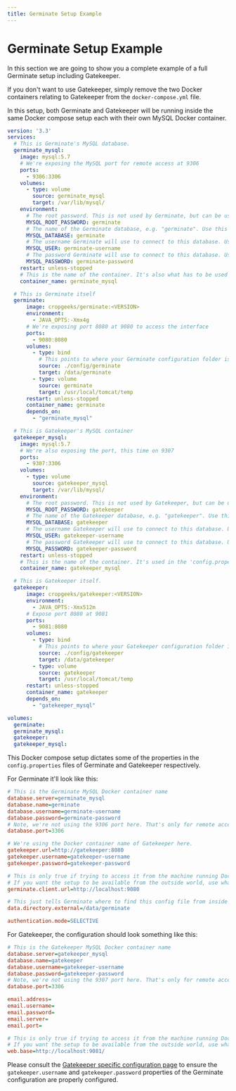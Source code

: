 ```yaml
---
title: Germinate Setup Example
---
```


# Germinate Setup Example

In this section we are going to show you a complete example of a full Germinate setup including Gatekeeper.

If you don't want to use Gatekeeper, simply remove the two Docker containers relating to Gatekeeper from the `docker-compose.yml` file.

In this setup, both Germinate and Gatekeeper will be running inside the same Docker compose setup each with their own MySQL Docker container.

```yaml
version: '3.3'
services:
  # This is Germinate's MySQL database.
  germinate_mysql:
    image: mysql:5.7
    # We're exposing the MySQL port for remote access at 9306
    ports:
      - 9306:3306
    volumes:
      - type: volume
        source: germinate_mysql
        target: /var/lib/mysql/
    environment:
      # The root password. This is not used by Germinate, but can be used to access the database externally
      MYSQL_ROOT_PASSWORD: germinate
      # The name of the Germinate database, e.g. "germinate". Use this for 'database.name'.
      MYSQL_DATABASE: germinate
      # The username Germinate will use to connect to this database. Use this for 'database.username'.
      MYSQL_USER: germinate-username
      # The password Germinate will use to connect to this database. Use this for 'database.password'.
      MYSQL_PASSWORD: germinate-password
    restart: unless-stopped
    # This is the name of the container. It's also what has to be used when trying to access the database from Germinate, e.g. 'database.server' is this value.
    container_name: germinate_mysql

  # This is Germinate itself
  germinate:
      image: cropgeeks/germinate:<VERSION>
      environment:
        - JAVA_OPTS:-Xmx4g
      # We're exposing port 8080 at 9080 to access the interface
      ports:
        - 9080:8080
      volumes:
        - type: bind
          # This points to where your Germinate configuration folder is outside the container
          source: ./config/germinate
          target: /data/germinate
        - type: volume
          source: germinate
          target: /usr/local/tomcat/temp
      restart: unless-stopped
      container_name: germinate
      depends_on:
        - "germinate_mysql"

  # This is Gatekeeper's MySQL container
  gatekeeper_mysql:
    image: mysql:5.7
    # We're also exposing the port, this time on 9307
    ports:
      - 9307:3306
    volumes:
      - type: volume
        source: gatekeeper_mysql
        target: /var/lib/mysql/
    environment:
      # The root password. This is not used by Gatekeeper, but can be used to access the database externally
      MYSQL_ROOT_PASSWORD: gatekeeper
      # The name of the Gatekeeper database, e.g. "gatekeeper". Use this for 'database.name'.
      MYSQL_DATABASE: gatekeeper
      # The username Gatekeeper will use to connect to this database. Use this for 'database.username'.
      MYSQL_USER: gatekeeper-username
      # The password Gatekeeper will use to connect to this database. Use this for 'database.password'.
      MYSQL_PASSWORD: gatekeeper-password
    restart: unless-stopped
    # This is the name of the container. It's used in the 'config.properties' of Gatekeeper for 'database.server'
    container_name: gatekeeper_mysql

  # This is Gatekeeper itself.
  gatekeeper:
      image: cropgeeks/gatekeeper:<VERSION>
      environment:
        - JAVA_OPTS:-Xmx512m
      # Expose port 8080 at 9081
      ports:
        - 9081:8080
      volumes:
        - type: bind
          # This points to where your Gatekeeper configuration folder is outside the container
          source: ./config/gatekeeper
          target: /data/gatekeeper
        - type: volume
          source: gatekeeper
          target: /usr/local/tomcat/temp
      restart: unless-stopped
      container_name: gatekeeper
      depends_on:
        - "gatekeeper_mysql"

volumes:
  germinate:
  germinate_mysql:
  gatekeeper:
  gatekeeper_mysql:
```

This Docker compose setup dictates some of the properties in the `config.properties` files of Germinate and Gatekeeper respectively.

For Germinate it'll look like this:

```ini
# This is the Germinate MySQL Docker container name
database.server=germinate_mysql
database.name=germinate
database.username=germinate-username
database.password=germinate-password
# Note, we're not using the 9306 port here. That's only for remote access.
database.port=3306

# We're using the Docker container name of Gatekeeper here.
gatekeeper.url=http://gatekeeper:8080
gatekeeper.username=gatekeeper-username
gatekeeper.password=gatekeeper-password

# This is only true if trying to access it from the machine running Docker.
# If you want the setup to be available from the outside world, use whatever your Proxy setup is configured as.
germinate.client.url=http://localhost:9080

# This just tells Germinate where to find this config file from inside the Docker container
data.directory.external=/data/germinate

authentication.mode=SELECTIVE
```

For Gatekeeper, the configuration should look something like this:

```ini
# This is the Gatekeeper MySQL Docker container name
database.server=gatekeeper_mysql
database.name=gatekeeper
database.username=gatekeeper-username
database.password=gatekeeper-password
# Note, we're not using the 9307 port here. That's only for remote access.
database.port=3306

email.address=
email.username=
email.password=
email.server=
email.port=

# This is only true if trying to access it from the machine running Docker.
# If you want the setup to be available from the outside world, use whatever your Proxy setup is configured as. 
web.base=http://localhost:9081/
```

Please consult the [Gatekeeper specific configuration page](https://germinateplatform.github.io/germinate-server/config.html#gatekeeper-configuration) to ensure the `gatekeeper.username` and `gatekeeper.password` properties of the Germinate configuration are properly configured.